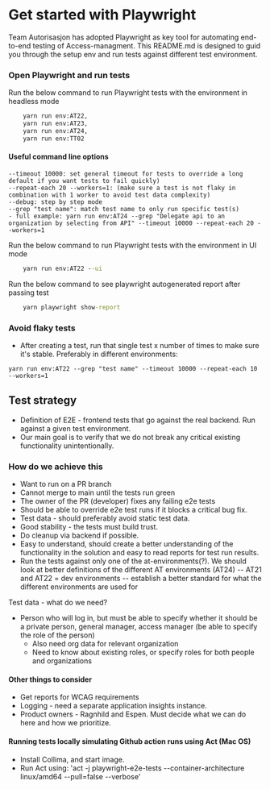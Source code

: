 # Get started with Playwright

Team Autorisasjon has adopted Playwright as key tool for automating end-to-end testing of Access-managment. This README.md is designed to guid you through the setup env and run tests against different test environment.

### Open Playwright and run tests

Run the below command to run Playwright tests with the environment in headless mode

```cmd
    yarn run env:AT22,
    yarn run env:AT23,
    yarn run env:AT24,
    yarn run env:TT02
```

#### Useful command line options

```
--timeout 10000: set general timeout for tests to override a long default if you want tests to fail quickly)
--repeat-each 20 --workers=1: (make sure a test is not flaky in combination with 1 worker to avoid test data complexity)
--debug: step by step mode
--grep "test name": match test name to only run specific test(s)
- full example: yarn run env:AT24 --grep "Delegate api to an organization by selecting from API" --timeout 10000 --repeat-each 20 --workers=1
```

Run the below command to run Playwright tests with the environment in UI mode

```cmd
    yarn run env:AT22 --ui
```

Run the below command to see playwright autogenerated report after passing test

```cmd
    yarn playwright show-report
```

### Avoid flaky tests

- After creating a test, run that single test x number of times to make sure it's stable. Preferably in different environments:

```
yarn run env:AT22 --grep "test name" --timeout 10000 --repeat-each 10 --workers=1
```

## Test strategy

- Definition of E2E - frontend tests that go against the real backend. Run against a given test environment.
- Our main goal is to verify that we do not break any critical existing functionality unintentionally.

### How do we achieve this

- Want to run on a PR branch
- Cannot merge to main until the tests run green
- The owner of the PR (developer) fixes any failing e2e tests
- Should be able to override e2e test runs if it blocks a critical bug fix.
- Test data - should preferably avoid static test data.
- Good stability - the tests must build trust.
- Do cleanup via backend if possible.
- Easy to understand, should create a better understanding of the functionality in the solution and easy to read reports for test run results.
- Run the tests against only one of the at-environments(?). We should look at better definitions of the different AT environments (AT24)
  -- AT21 and AT22 = dev environments
  -- establish a better standard for what the different environments are used for

Test data - what do we need?

- Person who will log in, but must be able to specify whether it should be a private person, general manager, access manager (be able to specify the role of the person)
  - Also need org data for relevant organization
  - Need to know about existing roles, or specify roles for both people and organizations

#### Other things to consider

- Get reports for WCAG requirements
- Logging - need a separate application insights instance.
- Product owners - Ragnhild and Espen. Must decide what we can do here and how we prioritize.

#### Running tests locally simulating Github action runs using Act (Mac OS)
- Install Collima, and start image.
- Run Act using: 'act -j playwright-e2e-tests --container-architecture linux/amd64 --pull=false --verbose'